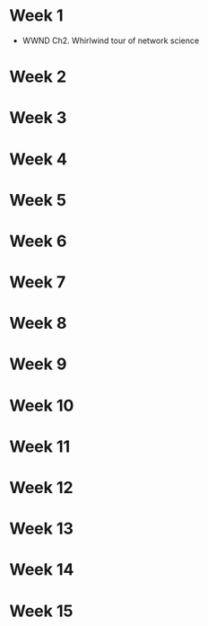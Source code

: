 # Week 1

- WWND Ch2. Whirlwind tour of network science 

# Week 2
# Week 3
# Week 4
# Week 5
# Week 6
# Week 7
# Week 8
# Week 9
# Week 10
# Week 11
# Week 12 
# Week 13
# Week 14
# Week 15
